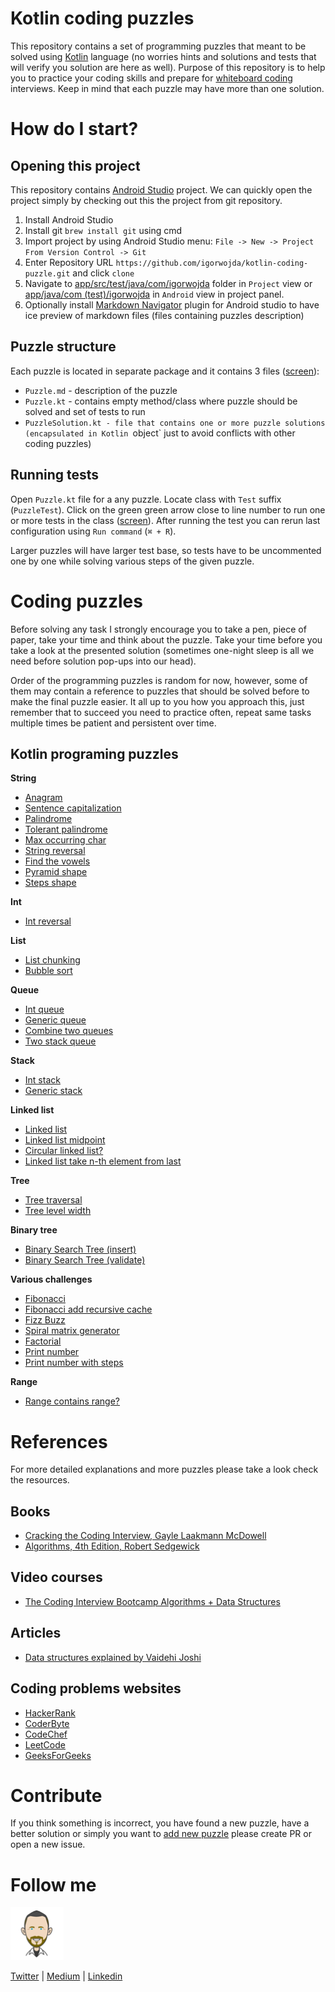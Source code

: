 # Kotlin coding puzzles

This repository contains a set of programming puzzles that meant to be solved using [Kotlin](https://kotlinlang.org/) language (no worries
hints and solutions and tests that will verify you solution are here as well). Purpose of this repository is to help you to practice your coding
skills and prepare for [whiteboard coding](https://www.quora.com/What-is-whiteboard-coding) interviews. Keep in mind that each puzzle may have
more than one solution.


# How do I start?

## Opening this project
This repository contains [Android Studio](https://developer.android.com/studio/) project. We can quickly open the project simply
by checking out this the project from git repository.

1. Install Android Studio
2. Install git `brew install git` using cmd
3. Import project by using Android Studio menu: `File -> New -> Project From Version Control -> Git`
4. Enter Repository URL `https://github.com/igorwojda/kotlin-coding-puzzle.git`  and click `clone`
5. Navigate to [app/src/test/java/com/igorwojda](app/src/test/java/com/igorwojda/) folder in `Project` view or
   [app/java/com (test)/igorwojda](app/src/test/java/com/igorwojda/) in `Android` view in project panel.
6. Optionally install [Markdown Navigator](https://plugins.jetbrains.com/plugin/7896-markdown-navigator) plugin for Android studio to have
   ice preview of markdown files (files containing puzzles description)

## Puzzle structure
Each puzzle is located in separate package and it contains 3 files
([screen](./misc/images/SampleTask.png)):
* `Puzzle.md` - description of the puzzle
* `Puzzle.kt` - contains empty method/class where puzzle should be solved and set of tests to run
* `PuzzleSolution.kt - file that contains one or more puzzle solutions (encapsulated in Kotlin `object` just to avoid conflicts with
  other coding puzzles)

## Running tests

Open `Puzzle.kt` file for a any puzzle. Locate class with `Test` suffix (`PuzzleTest`). Click on the green green arrow close to line
number to run one or more tests in the class
([screen](./misc/images/RunTest.png)). After running the test you can rerun last
configuration using `Run command` (`⌘ + R`).

Larger puzzles will have larger test base, so tests have to be uncommented one by one while solving various steps of the given puzzle.

# Coding puzzles
Before solving any task I strongly encourage you to take a pen, piece of paper, take your time and think about the puzzle. Take your time
before you take a look at the presented solution (sometimes one-night sleep is all we need before solution pop-ups into our head).

Order of the programming puzzles is random for now, however, some of them may contain a reference to puzzles that should be solved before
to make the final puzzle easier. It all up to you how you approach this, just remember that to succeed you need to practice often, repeat
same tasks multiple times be patient and persistent over time.

## Kotlin programing puzzles

**String**
* [Anagram](app/src/test/java/com/igorwojda/codingpuzzle/anagram/Anagram.md)
* [Sentence capitalization](app/src/test/java/com/igorwojda/codingpuzzle/calitalisesentence/CapitalizeSentence.md)
* [Palindrome](app/src/test/java/com/igorwojda/codingpuzzle/palindrome/basic/Palindrome.md)
* [Tolerant palindrome](app/src/test/java/com/igorwojda/codingpuzzle/palindrome/tolerant/TolerantPalindrome.md)
* [Max occurring char](app/src/test/java/com/igorwojda/codingpuzzle/string/maxchar/MaxOccurrentChar.md)
* [String reversal](app/src/test/java/com/igorwojda/codingpuzzle/string/reverse/Reverse.md)
* [Find the vowels](app/src/test/java/com/igorwojda/codingpuzzle/string/vowels/Vowels.md)
* [Pyramid shape](app/src/test/java/com/igorwojda/codingpuzzle/shape/pyramids/Pyramids.md)
* [Steps shape](app/src/test/java/com/igorwojda/codingpuzzle/shape/steps/Steps.md)

**Int**
* [Int reversal](app/src/test/java/com/igorwojda/codingpuzzle/reverseint/ReverseInt.md)

**List**
* [List chunking](app/src/test/java/com/igorwojda/codingpuzzle/listchunk/ListChunk.md)
* [Bubble sort](app/src/test/java/com/igorwojda/datastructure/list/bubblesort/BubbleSort.md)

**Queue**
* [Int queue](app/src/test/java/com/igorwojda/datastructure/queue/int/IntQueue.md)
* [Generic queue](app/src/test/java/com/igorwojda/datastructure/queue/generic/GenericQueue.md)
* [Combine two queues](app/src/test/java/com/igorwojda/datastructure/queue/weave/Weave.md)
* [Two stack queue](app/src/test/java/com/igorwojda/datastructure/queue/twostack/TwoStackQueue.md)

**Stack**
* [Int stack](app/src/test/java/com/igorwojda/datastructure/stack/int/IntStack.md)
* [Generic stack](app/src/test/java/com/igorwojda/datastructure/stack/generic/GenericStack.md)

**Linked list**
* [Linked list](app/src/test/java/com/igorwojda/datastructure/linkedlist/base/LinkedList.md)
* [Linked list midpoint](app/src/test/java/com/igorwojda/datastructure/linkedlist/midpoint/Midpoint.md)
* [Circular linked list?](app/src/test/java/com/igorwojda/datastructure/linkedlist/circularcheck/CircularCheck.md)
* [Linked list take n-th element from last](app/src/test/java/com/igorwojda/datastructure/linkedlist/fromlast/FromLast.md)

**Tree**
* [Tree traversal](app/src/test/java/com/igorwojda/datastructure/tree/traversal/TreeTraversal.md)
* [Tree level width](app/src/test/java/com/igorwojda/datastructure/tree/levelwidth/LevelWidth.md)

**Binary tree**
* [Binary Search Tree (insert)](app/src/test/java/com/igorwojda/datastructure/binarytree/insert/Insert.md)
* [Binary Search Tree (validate)](app/src/test/java/com/igorwojda/datastructure/binarytree/validate/Validate.md)

**Various challenges**
* [Fibonacci](app/src/test/java/com/igorwojda/codingpuzzle/fibonacci/basic/Fibonacci.md)
* [Fibonacci add recursive cache](app/src/test/java/com/igorwojda/codingpuzzle/fibonacci/recursivecached/FibonacciRecursiveCached.md)
* [Fizz Buzz](app/src/test/java/com/igorwojda/codingpuzzle/fizzbuzz/FizzBuzz.md)
* [Spiral matrix generator](app/src/test/java/com/igorwojda/codingpuzzle/matrix/spiralnumbers/SpiralNumbers.md)
* [Factorial](app/src/test/java/com/igorwojda/codingpuzzle/factorial/Factorial.md)
* [Print number](app/src/test/java/com/igorwojda/codingpuzzle/printnumber/basic/PrintNumber.md)
* [Print number with steps](app/src/test/java/com/igorwojda/codingpuzzle/printnumber/steps/PrintNumberWithSteps.md)

**Range**
* [Range contains range?](app/src/test/java/com/igorwojda/codingpuzzle/rangecontainsrange/RangeContainsRange.md)

# References

For more detailed explanations and more puzzles please take a look check the resources.
## Books
* [Cracking the Coding Interview, Gayle Laakmann McDowell](https://www.amazon.co.uk/Cracking-Coding-Interview-6th-Programming/dp/0984782850/ref=pd_lpo_sbs_14_img_0?_encoding=UTF8&psc=1&refRID=ZKQA82B0MSD2GYPCCZYQ)
* [Algorithms, 4th Edition, Robert Sedgewick ](https://algs4.cs.princeton.edu/home/)

## Video courses
* [The Coding Interview Bootcamp Algorithms + Data Structures](https://www.udemy.com/coding-interview-bootcamp-algorithms-and-data-structure/)

## Articles
* [Data structures explained by Vaidehi Joshi](https://medium.com/basecs/tagged/data-structures)

## Coding problems websites
* [HackerRank](https://www.hackerrank.com/)
* [CoderByte](https://coderbyte.com/challenges)
* [CodeChef](https://www.codechef.com/problems/school)
* [LeetCode](https://leetcode.com/problemset/all)
* [GeeksForGeeks](https://www.geeksforgeeks.org)

# Contribute
If you think something is incorrect, you have found a new puzzle, have a better solution or simply you want to [add new puzzle](/misc/wiki/adding_new_puzzle.md)
please create PR or open a new issue.

# Follow me
![avatar.png](misc/images/avatar.png)

[Twitter](https://twitter.com/igorwojda) | [Medium](https://medium.com/@igorwojda) | [Linkedin](https://www.linkedin.com/in/igorwojda/)
